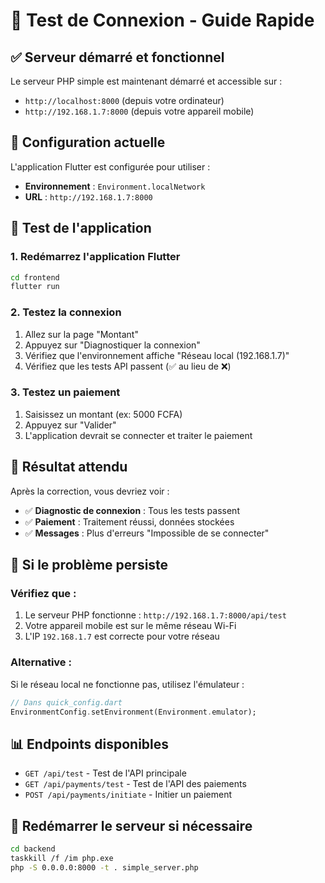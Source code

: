 # 🧪 Test de Connexion - Guide Rapide

## ✅ **Serveur démarré et fonctionnel**

Le serveur PHP simple est maintenant démarré et accessible sur :
- `http://localhost:8000` (depuis votre ordinateur)
- `http://192.168.1.7:8000` (depuis votre appareil mobile)

## 🔧 **Configuration actuelle**

L'application Flutter est configurée pour utiliser :
- **Environnement** : `Environment.localNetwork`
- **URL** : `http://192.168.1.7:8000`

## 📱 **Test de l'application**

### **1. Redémarrez l'application Flutter**
```bash
cd frontend
flutter run
```

### **2. Testez la connexion**
1. Allez sur la page "Montant"
2. Appuyez sur "Diagnostiquer la connexion"
3. Vérifiez que l'environnement affiche "Réseau local (192.168.1.7)"
4. Vérifiez que les tests API passent (✅ au lieu de ❌)

### **3. Testez un paiement**
1. Saisissez un montant (ex: 5000 FCFA)
2. Appuyez sur "Valider"
3. L'application devrait se connecter et traiter le paiement

## 🎯 **Résultat attendu**

Après la correction, vous devriez voir :
- ✅ **Diagnostic de connexion** : Tous les tests passent
- ✅ **Paiement** : Traitement réussi, données stockées
- ✅ **Messages** : Plus d'erreurs "Impossible de se connecter"

## 🚨 **Si le problème persiste**

### **Vérifiez que :**
1. Le serveur PHP fonctionne : `http://192.168.1.7:8000/api/test`
2. Votre appareil mobile est sur le même réseau Wi-Fi
3. L'IP `192.168.1.7` est correcte pour votre réseau

### **Alternative :**
Si le réseau local ne fonctionne pas, utilisez l'émulateur :
```dart
// Dans quick_config.dart
EnvironmentConfig.setEnvironment(Environment.emulator);
```

## 📊 **Endpoints disponibles**

- `GET /api/test` - Test de l'API principale
- `GET /api/payments/test` - Test de l'API des paiements  
- `POST /api/payments/initiate` - Initier un paiement

## 🔄 **Redémarrer le serveur si nécessaire**

```bash
cd backend
taskkill /f /im php.exe
php -S 0.0.0.0:8000 -t . simple_server.php
``` 